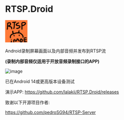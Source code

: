 # RTSP.Droid
![image](./app/src/main/res/drawable/rtsp_droid.png)

Android录制屏幕画面以及内部音频并发布到RTSP流

**(录制内部音频仅适用于开放音频录制接口的APP)**

![image](./example/Demo.gif)

已在Android 14或更高版本设备测试

演示APP: https://github.com/lalakii/RTSP.Droid/releases


致谢以下开源项目作者:

https://github.com/pedroSG94/RTSP-Server